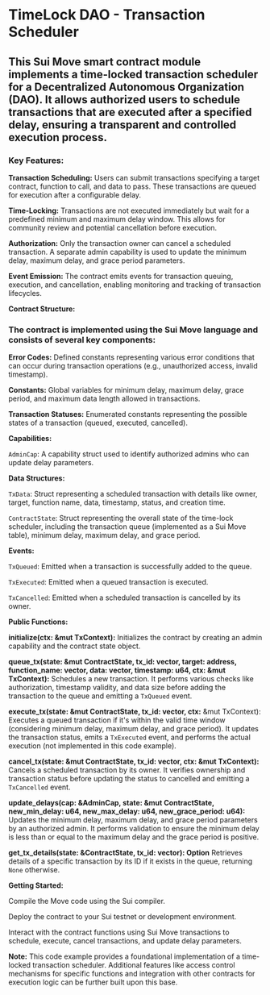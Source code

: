 # TimeLock DAO - Transaction Scheduler

## This Sui Move smart contract module implements a time-locked transaction scheduler for a Decentralized Autonomous Organization (DAO). It allows authorized users to schedule transactions that are executed after a specified delay, ensuring a transparent and controlled execution process.

### Key Features:

**Transaction Scheduling:** Users can submit transactions specifying a target contract, function to call, and data to pass. These transactions are queued for execution after a configurable delay.

**Time-Locking:** Transactions are not executed immediately but wait for a predefined minimum and maximum delay window. This allows for community review and potential cancellation before execution.

**Authorization:** Only the transaction owner can cancel a scheduled transaction. A separate admin capability is used to update the minimum delay, maximum delay, and grace period parameters.

**Event Emission:** The contract emits events for transaction queuing, execution, and cancellation, enabling monitoring and tracking of transaction lifecycles.

**Contract Structure:**

### The contract is implemented using the Sui Move language and consists of several key components:

**Error Codes:** Defined constants representing various error conditions that can occur during transaction operations (e.g., unauthorized access, invalid timestamp).

**Constants:** Global variables for minimum delay, maximum delay, grace period, and maximum data length allowed in transactions.

**Transaction Statuses:** Enumerated constants representing the possible states of a transaction (queued, executed, cancelled).

**Capabilities:**

``AdminCap``: A capability struct used to identify authorized admins who can update delay parameters.

**Data Structures:**

``TxData``: Struct representing a scheduled transaction with details like owner, target, function name, data, timestamp, status, and creation time.

``ContractState``: Struct representing the overall state of the time-lock scheduler, including the transaction queue (implemented as a Sui Move table), minimum delay, maximum delay, and grace period.

**Events:**

``TxQueued``: Emitted when a transaction is successfully added to the queue.

``TxExecuted``: Emitted when a queued transaction is executed.

``TxCancelled``: Emitted when a scheduled transaction is cancelled by its owner.

**Public Functions:**

**initialize(ctx: &mut TxContext):** Initializes the contract by creating an admin capability and the contract state object.

**queue_tx(state: &mut ContractState, tx_id: vector<u8>, target: address, function_name: vector<u8>, data: vector<u8>, timestamp: u64, ctx: &mut TxContext):** Schedules a new transaction. It performs various checks like authorization, timestamp validity, and data size before adding the transaction to the queue and emitting a ``TxQueued`` event.

**execute_tx(state: &mut ContractState, tx_id: vector<u8>, ctx:** &mut TxContext): Executes a queued transaction if it's within the valid time window (considering minimum delay, maximum delay, and grace period). It updates the transaction status, emits a ``TxExecuted`` event, and performs the actual execution (not implemented in this code example).

**cancel_tx(state: &mut ContractState, tx_id: vector<u8>, ctx: &mut TxContext):** Cancels a scheduled transaction by its owner. It verifies ownership and transaction status before updating the status to cancelled and emitting a ``TxCancelled`` event.

**update_delays(cap: &AdminCap, state: &mut ContractState, new_min_delay: u64, new_max_delay: u64, new_grace_period: u64):** Updates the minimum delay, maximum delay, and grace period parameters by an authorized admin. It performs validation to ensure the minimum delay is less than or equal to the maximum delay and the grace period is positive.

**get_tx_details(state: &ContractState, tx_id: vector<u8>): Option<TxData>** Retrieves details of a specific transaction by its ID if it exists in the queue, returning ``None`` otherwise.

**Getting Started:**

Compile the Move code using the Sui compiler.

Deploy the contract to your Sui testnet or development environment.

Interact with the contract functions using Sui Move transactions to schedule, execute, cancel transactions, and update delay parameters.

**Note:** This code example provides a foundational implementation of a time-locked transaction scheduler. Additional features like access control mechanisms for specific functions and integration with other contracts for execution logic can be further built upon this base.